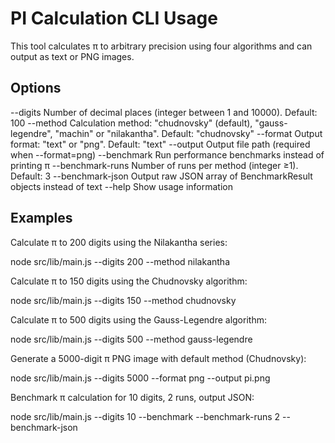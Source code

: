 # PI Calculation CLI Usage

This tool calculates π to arbitrary precision using four algorithms and can output as text or PNG images.

## Options

  --digits <n>       Number of decimal places (integer between 1 and 10000). Default: 100
  --method <name>    Calculation method: "chudnovsky" (default), "gauss-legendre", "machin" or "nilakantha". Default: "chudnovsky"
  --format <type>    Output format: "text" or "png". Default: "text"
  --output <path>    Output file path (required when --format=png)
  --benchmark        Run performance benchmarks instead of printing π
  --benchmark-runs <n>  Number of runs per method (integer ≥1). Default: 3
  --benchmark-json   Output raw JSON array of BenchmarkResult objects instead of text
  --help             Show usage information

## Examples

Calculate π to 200 digits using the Nilakantha series:

  node src/lib/main.js --digits 200 --method nilakantha

Calculate π to 150 digits using the Chudnovsky algorithm:

  node src/lib/main.js --digits 150 --method chudnovsky

Calculate π to 500 digits using the Gauss-Legendre algorithm:

  node src/lib/main.js --digits 500 --method gauss-legendre

Generate a 5000-digit π PNG image with default method (Chudnovsky):

  node src/lib/main.js --digits 5000 --format png --output pi.png

Benchmark π calculation for 10 digits, 2 runs, output JSON:

  node src/lib/main.js --digits 10 --benchmark --benchmark-runs 2 --benchmark-json
